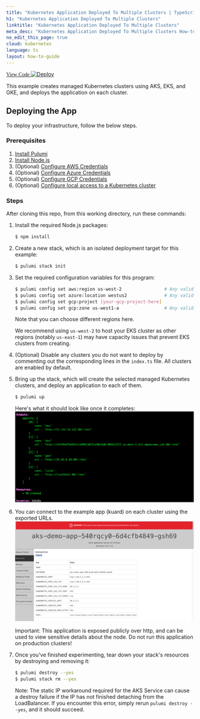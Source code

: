 ```yaml
---
title: "Kubernetes Application Deployed To Multiple Clusters | TypeScript"
h1: "Kubernetes Application Deployed To Multiple Clusters"
linktitle: "Kubernetes Application Deployed To Multiple Clusters"
meta_desc: "Kubernetes Application Deployed To Multiple Clusters How-to Guide using TypeScript"
no_edit_this_page: true
cloud: kubernetes
language: ts
layout: how-to-guide
---
```


<!-- WARNING: this page was generated by a tool. Do not edit it by hand. -->
<!-- To change it, please see https://github.com/pulumi/docs/tree/master/tools/mktutorial. -->

<p class="mb-4 flex">
    <a class="flex flex-wrap items-center rounded-md text-lg text-white bg-blue-600 border-2 border-blue-600 px-2 mr-2 whitespace-no-wrap hover:text-white" style="height: 45px; font-family: 'Gilroy'; " href="https://github.com/pulumi/examples/tree/master/kubernetes-ts-multicloud" target="_blank">
        <span><i class="fab fa-github pr-2"></i> View Code</span>
    </a>
    <a href="https://app.pulumi.com/new?template=https://github.com/pulumi/examples/blob/master/kubernetes-ts-multicloud/README.md" target="_blank">
        <img src="https://get.pulumi.com/new/button.svg" alt="Deploy">
    </a>
</p>


This example creates managed Kubernetes clusters using AKS, EKS, and GKE, and deploys the application
on each cluster.

## Deploying the App

To deploy your infrastructure, follow the below steps.

### Prerequisites

1. [Install Pulumi](https://www.pulumi.com/docs/get-started/install/)
2. [Install Node.js](https://nodejs.org/en/download/)
3. (Optional) [Configure AWS Credentials](https://www.pulumi.com/docs/intro/cloud-providers/aws/setup/)
4. (Optional) [Configure Azure Credentials](https://www.pulumi.com/docs/intro/cloud-providers/azure/setup/)
5. (Optional) [Configure GCP Credentials](https://www.pulumi.com/docs/intro/cloud-providers/gcp/setup/)
6. (Optional) [Configure local access to a Kubernetes cluster](https://kubernetes.io/docs/setup/)

### Steps

After cloning this repo, from this working directory, run these commands:

1. Install the required Node.js packages:

    ```bash
    $ npm install
    ```

2. Create a new stack, which is an isolated deployment target for this example:

    ```bash
    $ pulumi stack init
    ```

3. Set the required configuration variables for this program:

    ```bash
    $ pulumi config set aws:region us-west-2                # Any valid AWS region here.
    $ pulumi config set azure:location westus2              # Any valid Azure location here.
    $ pulumi config set gcp:project [your-gcp-project-here]
    $ pulumi config set gcp:zone us-west1-a                 # Any valid GCP zone here.
    ```
   
   Note that you can choose different regions here.

   We recommend using `us-west-2` to host your EKS cluster as other regions (notably `us-east-1`) may have capacity
   issues that prevent EKS clusters from creating.

4. (Optional) Disable any clusters you do not want to deploy by commenting out the corresponding lines in
   the `index.ts` file. All clusters are enabled by default.

5. Bring up the stack, which will create the selected managed Kubernetes clusters, and deploy an application to each of
   them.

    ```bash
    $ pulumi up
    ```
   
   Here's what it should look like once it completes:
   ![appUrls](https://raw.githubusercontent.com/pulumi/examples/master/kubernetes-ts-multicloud/images/appUrls.png)

6. You can connect to the example app (kuard) on each cluster using the exported URLs.
   ![kuard](https://raw.githubusercontent.com/pulumi/examples/master/kubernetes-ts-multicloud/images/kuard.png)

   Important: This application is exposed publicly over http, and can be used to view sensitive details about the
   node. Do not run this application on production clusters!

7. Once you've finished experimenting, tear down your stack's resources by destroying and removing it:

    ```bash
    $ pulumi destroy --yes
    $ pulumi stack rm --yes
    ```
   
   Note: The static IP workaround required for the AKS Service can cause a destroy failure if the IP has not
   finished detaching from the LoadBalancer. If you encounter this error, simply rerun `pulumi destroy --yes`,
   and it should succeed.

